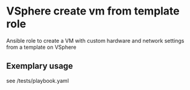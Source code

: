 # VSphere create vm from template role
Ansible role to create a VM with custom hardware and network settings from a template on VSphere

## Exemplary usage
see /tests/playbook.yaml
